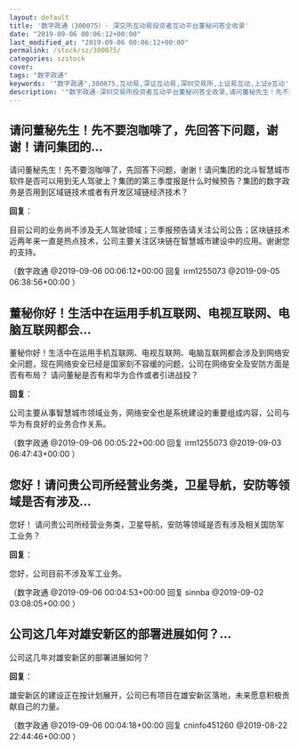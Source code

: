 ```yaml
---
layout: default
title: '数字政通（300075）- 深交所互动易投资者互动平台董秘问答全收录'
date: "2019-09-06 00:06:12+00:00"
last_modified_at: "2019-09-06 00:06:12+00:00"
permalink: /stock/sz/300075/
categories: szstock
cover: 
tags: "数字政通"
keywords: '"数字政通",300075,互动易,深证互动易,深圳交易所,上证易互动,上证e互动'
description: '"数字政通-深圳交易所投资者互动平台董秘问答全收录,请问董秘先生！先不要泡咖啡了，先回答下问题，谢谢！请问集团的北斗智慧城市软件是否可以用到无人驾驶上？集团的第三季度报是什么时候预告？集团的数字政务是否用到区域链技术或者有开发区域链经济技术？"'
---
```


## 请问董秘先生！先不要泡咖啡了，先回答下问题，谢谢！请问集团的...

请问董秘先生！先不要泡咖啡了，先回答下问题，谢谢！请问集团的北斗智慧城市软件是否可以用到无人驾驶上？集团的第三季度报是什么时候预告？集团的数字政务是否用到区域链技术或者有开发区域链经济技术？

**回复**：

目前公司的业务尚不涉及无人驾驶领域；三季报预告请关注公司公告；区块链技术近两年来一直是热点技术，公司主要关注区块链在智慧城市建设中的应用。谢谢您的支持。 

（数字政通  @2019-09-06 00:06:12+00:00 回复 irm1255073  @2019-09-05 06:38:56+00:00 ）

## 董秘你好！生活中在运用手机互联网、电视互联网、电脑互联网都会...

董秘你好！生活中在运用手机互联网、电视互联网、电脑互联网都会涉及到网络安全问题，现在网络安全已经是国家刻不容缓的问题，公司在网络安全及安防方面是否有布局？ 请问董秘是否有和华为合作或者引进战投？

**回复**：

公司主要从事智慧城市领域业务，网络安全也是系统建设的重要组成内容，公司与华为有良好的业务合作关系。 

（数字政通  @2019-09-06 00:05:22+00:00 回复 irm1255073  @2019-09-03 06:47:43+00:00 ）

## 您好！请问贵公司所经营业务类，卫星导航，安防等领域是否有涉及...

您好！ 请问贵公司所经营业务类，卫星导航，安防等领域是否有涉及相关国防军工业务？

**回复**：

您好，公司目前不涉及军工业务。 

（数字政通  @2019-09-06 00:04:53+00:00 回复 sinnba  @2019-09-02 03:08:05+00:00 ）

## 公司这几年对雄安新区的部署进展如何？...

公司这几年对雄安新区的部署进展如何？

**回复**：

雄安新区的建设正在按计划展开，公司已有项目在雄安新区落地，未来愿意积极贡献自己的力量。 

（数字政通  @2019-09-06 00:04:18+00:00 回复 cninfo451260  @2019-08-22 22:44:46+00:00 ）

